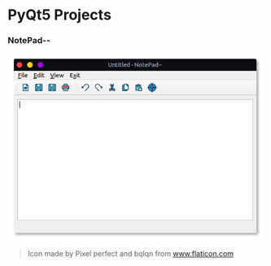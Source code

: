 # PyQt5 Projects

### NotePad--
![notepadminusminus](/screenshots/notepad.png)
> Icon made by Pixel perfect and bqlqn from www.flaticon.com    